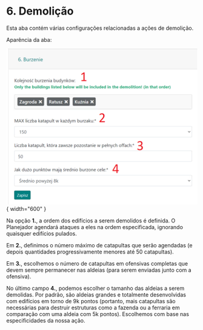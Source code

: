 # 6. Demolição

Esta aba contém várias configurações relacionadas a ações de demolição.

Aparência da aba:

![alt text](image-8.png){ width="600" }

Na opção **1.**, a ordem dos edifícios a serem demolidos é definida. O Planejador agendará ataques a eles na ordem especificada, ignorando quaisquer edifícios pulados.

Em **2.**, definimos o número máximo de catapultas que serão agendadas (e depois quantidades progressivamente menores até 50 catapultas).

Em **3.**, escolhemos o número de catapultas em ofensivas completas que devem sempre permanecer nas aldeias (para serem enviadas junto com a ofensiva).

No último campo **4.**, podemos escolher o tamanho das aldeias a serem demolidas. Por padrão, são aldeias grandes e totalmente desenvolvidas com edifícios em torno de 9k pontos (portanto, mais catapultas são necessárias para destruir estruturas como a fazenda ou a ferraria em comparação com uma aldeia com 5k pontos). Escolhemos com base nas especificidades da nossa ação.
